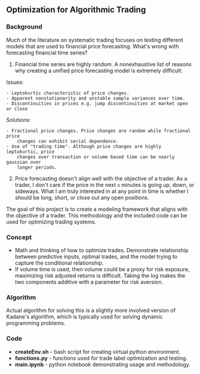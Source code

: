 ## Optimization for Algorithmic Trading

### Background
Much of the literature on systematic trading focuses on testing different 
models that are used to financial price forecasting. What's wrong with 
forecasting financial time series?

1. Financial time series are highly random. A nonexhaustive list of reasons
why creating a unified price forecasting model is extremely difficult:

Issues:

    - Leptokurtic characteristic of price changes.
    - Apparent nonstationarity and unstable sample variances over time.
    - Discontinuities in prices e.g. jump discontinuities at market open or close
    
Solutions:

    - Fractional price changes. Price changes are random while fractional price
        changes can exhibit serial dependence.
    - Use of "trading time". Although price changes are highly leptokurtic, price
        changes over transaction or volume based time can be nearly gaussian over 
        longer periods.

2. Price forecasting doesn't align well with the objective of a trader. As a trader, 
I don't care if the price in the next `n` minutes is going up, down, or sideways. 
What I am truly interested in at any point in time is whether I should be long, 
short, or close out any open positions. 

The goal of this project is to create a modeling framework that aligns with the 
objective of a trader. This methodology and the included code can be used for 
optimizing trading systems.

### Concept
- Math and thinking of how to optimize trades. Demonstrate relationship between 
predictive inputs, optimal trades, and the model trying to capture the conditional 
relationship.
- If volume time is used, then volume could be a proxy for risk exposure, maximizing 
risk adjusted returns is difficult. Taking the log makes the two components additive 
with a parameter for risk aversion.

### Algorithm
Actual algorithm for solving this is a slightly more involved version of Kadane's 
algorithm, which is typically used for solving dynamic programming problems.

### Code
- **createEnv.sh** - bash script for creating virtual python environment.
- **functions.py** - functions used for trade label optimization and testing.
- **main.ipynb** - python notebook demonstrating usage and methodology.
